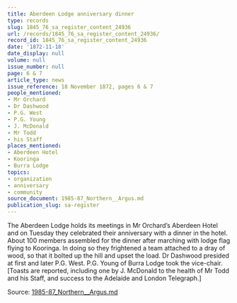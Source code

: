 ```yaml
---
title: Aberdeen Lodge anniversary dinner
type: records
slug: 1845_76_sa_register_content_24936
url: /records/1845_76_sa_register_content_24936/
record_id: 1845_76_sa_register_content_24936
date: '1872-11-18'
date_display: null
volume: null
issue_number: null
page: 6 & 7
article_type: news
issue_reference: 18 November 1872, pages 6 & 7
people_mentioned:
- Mr Orchard
- Dr Dashwood
- P.G. West
- P.G. Young
- J. McDonald
- Mr Todd
- his Staff
places_mentioned:
- Aberdeen Hotel
- Kooringa
- Burra Lodge
topics:
- organization
- anniversary
- community
source_document: 1985-87_Northern__Argus.md
publication_slug: sa-register
---
```


The Aberdeen Lodge holds its meetings in Mr Orchard’s Aberdeen Hotel and on Tuesday they celebrated their anniversary with a dinner in the hotel.  About 100 members assembled for the dinner after marching with lodge flag flying to Kooringa.  In doing so they frightened a team attached to a dray of wood, so that it bolted up the hill and upset the load.  Dr Dashwood presided at first and later P.G. West. P.G. Young of Burra Lodge took the vice-chair.  [Toasts are reported, including one by J. McDonald to the health of Mr Todd and his Staff, and success to the Adelaide and London Telegraph.]

Source: [1985-87_Northern__Argus.md](/downloads/markdown/1985-87_Northern__Argus.md)
